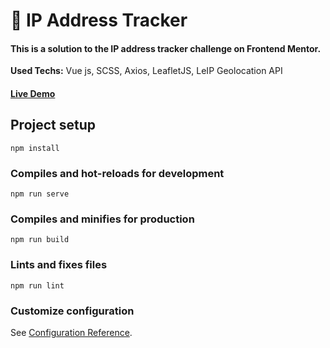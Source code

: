 # 🚀 IP Address Tracker

#### This is a solution to the IP address tracker challenge on Frontend Mentor. 
<strong>Used Techs:</strong> Vue js, SCSS, Axios, LeafletJS, LeIP Geolocation API
#### [Live Demo](https://ip-address-tracker-vue.vercel.app/)

## Project setup
```
npm install
```

### Compiles and hot-reloads for development
```
npm run serve
```

### Compiles and minifies for production
```
npm run build
```

### Lints and fixes files
```
npm run lint
```

### Customize configuration
See [Configuration Reference](https://cli.vuejs.org/config/).

